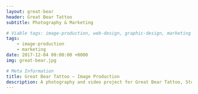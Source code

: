```yaml
---
layout: great-bear
header: Great Bear Tattoo
subtitle: Photography & Marketing

# Viable tags: image-production, web-design, graphic-design, marketing
tags:
    - image-production
    - marketing
date: 2017-12-04 00:00:00 +0000
img: great-bear.jpg

# Meta Information
title: Great Bear Tattoo – Image Production
description: A photography and video project for Great Bear Tattoo, Stoke-on-Trent.
---
```

